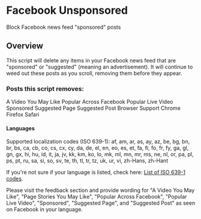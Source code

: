# Facebook Unsponsored
Block Facebook news feed "sponsored" posts

## Overview
This script will delete any items in your Facebook news feed that are "sponsored" or "suggested" (meaning an advertisement). It will continue to weed out these posts as you scroll, removing them before they appear.

### Posts this script removes:

A Video You May Like
Popular Across Facebook
Popular Live Video
Sponsored
Suggested Page
Suggested Post
Browser Support
Chrome
Firefox
Safari

#### Languages
Supported localization codes (ISO 639-1):
af, am, ar, as, ay, az, be, bg, bn, br, bs, ca, cb, co, cs, cx, cy, da, de, el, en, eo, es, et, fa, fi, fo, fr, fy, ga, gl, gn, gx, hi, hu, id, it, ja, jv, kk, km, ko, lo, mk, ml, mn, mr, ms, ne, nl, or, pa, pl, ps, pt, ru, sa, si, so, sv, te, th, tl, tr, tz, uk, ur, vi, zh-Hans, zh-Hant

If you're not sure if your language is listed, check here: [List of ISO 639-1 codes](https://en.wikipedia.org/wiki/List_of_ISO_639-1_codes#Table).

Please visit the feedback section and provide wording for "A Video You May Like", "Page Stories You May Like", "Popular Across Facebook", "Popular Live Video", "Sponsored", "Suggested Page", and "Suggested Post" as seen on Facebook in your language.
